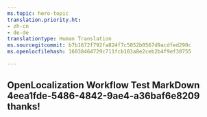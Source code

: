 ```yaml
---
ms.topic: hero-topic
translation.priority.ht:
- zh-cn
- de-de
translationtype: Human Translation
ms.sourcegitcommit: b7b1672f792fa824f7c5052b0567d9acdfed290c
ms.openlocfilehash: 16038464729c711fcb103a8e2ceb2b4f9ef30755

---
```

## OpenLocalization Workflow Test MarkDown 4eea1fde-5486-4842-9ae4-a36baf6e8209 thanks!



<!--HONumber=Jul16_HO2-->


